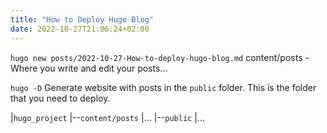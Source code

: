 ```yaml
---
title: "How to Deploy Hugo Blog"
date: 2022-10-27T21:06:24+02:00
---
```


`hugo new posts/2022-10-27-How-to-deploy-hugo-blog.md`
content/posts - Where you write and edit your posts...

`hugo -D`
Generate website with posts in the `public` folder. This is the folder that you need to deploy.

|`hugo_project`
|--`content/posts`
|...
|--`public`
|...

